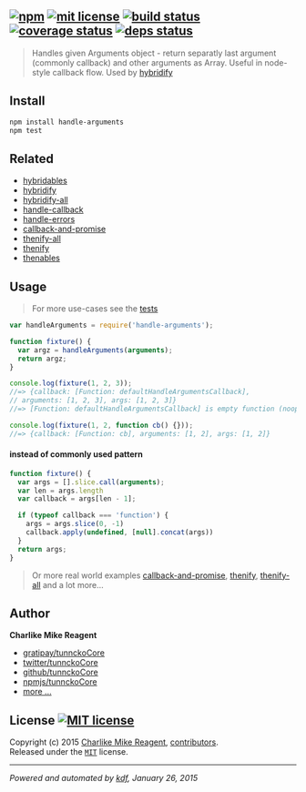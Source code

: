 ## [![npm][npmjs-img]][npmjs-url] [![mit license][license-img]][license-url] [![build status][travis-img]][travis-url] [![coverage status][coveralls-img]][coveralls-url] [![deps status][daviddm-img]][daviddm-url]

> Handles given Arguments object - return separatly last argument (commonly callback) and other arguments as Array. Useful in node-style callback flow. Used by [hybridify][hybridify]

## Install
```bash
npm install handle-arguments
npm test
```


## Related
- [hybridables][hybridables]
- [hybridify][hybridify]
- [hybridify-all][hybridify-all]
- [handle-callback][handle-callback]
- [handle-errors][handle-errors]
- [callback-and-promise][callback-and-promise]
- [thenify-all][thenify-all]
- [thenify][thenify]
- [thenables][thenables]


## Usage
> For more use-cases see the [tests](./test.js)

```js
var handleArguments = require('handle-arguments');

function fixture() {
  var argz = handleArguments(arguments);
  return argz;
}

console.log(fixture(1, 2, 3));
//=> {callback: [Function: defaultHandleArgumentsCallback],
// arguments: [1, 2, 3], args: [1, 2, 3]}
//=> [Function: defaultHandleArgumentsCallback] is empty function (noop)

console.log(fixture(1, 2, function cb() {}));
//=> {callback: [Function: cb], arguments: [1, 2], args: [1, 2]}
```

#### instead of commonly used pattern
```js
function fixture() {
  var args = [].slice.call(arguments);
  var len = args.length
  var callback = args[len - 1];

  if (typeof callback === 'function') {
    args = args.slice(0, -1)
    callback.apply(undefined, [null].concat(args))
  }
  return args;
}
```
> Or more real world examples [callback-and-promise][callback-and-promise], [thenify][thenify], [thenify-all][thenify-all] and a lot more...



## Author
**Charlike Mike Reagent**
+ [gratipay/tunnckoCore][author-gratipay]
+ [twitter/tunnckoCore][author-twitter]
+ [github/tunnckoCore][author-github]
+ [npmjs/tunnckoCore][author-npmjs]
+ [more ...][contrib-more]


## License [![MIT license][license-img]][license-url]
Copyright (c) 2015 [Charlike Mike Reagent][contrib-more], [contributors][contrib-graf].  
Released under the [`MIT`][license-url] license.


[npmjs-url]: http://npm.im/handle-arguments
[npmjs-img]: https://img.shields.io/npm/v/handle-arguments.svg?style=flat&label=handle-arguments

[coveralls-url]: https://coveralls.io/r/tunnckoCore/handle-arguments?branch=master
[coveralls-img]: https://img.shields.io/coveralls/tunnckoCore/handle-arguments.svg?style=flat

[license-url]: https://github.com/tunnckoCore/handle-arguments/blob/master/license.md
[license-img]: https://img.shields.io/badge/license-MIT-blue.svg?style=flat

[travis-url]: https://travis-ci.org/tunnckoCore/handle-arguments
[travis-img]: https://img.shields.io/travis/tunnckoCore/handle-arguments.svg?style=flat

[daviddm-url]: https://david-dm.org/tunnckoCore/handle-arguments
[daviddm-img]: https://img.shields.io/david/tunnckoCore/handle-arguments.svg?style=flat

[author-gratipay]: https://gratipay.com/tunnckoCore
[author-twitter]: https://twitter.com/tunnckoCore
[author-github]: https://github.com/tunnckoCore
[author-npmjs]: https://npmjs.org/~tunnckocore

[contrib-more]: http://j.mp/1stW47C
[contrib-graf]: https://github.com/tunnckoCore/handle-arguments/graphs/contributors

***

_Powered and automated by [kdf](https://github.com/tunnckoCore), January 26, 2015_


[callback-and-promise]: https://github.com/thenables/callback-and-promise
[thenify-all]: https://github.com/thenables/thenify-all
[thenify]: https://github.com/thenables/thenify
[thenables]: https://github.com/thenables
[hybridables]: https://github.com/hybridables
[hybridify]: https://github.com/tunnckoCore/hybridify
[hybridify-all]: https://github.com/tunnckoCore/hybridify-all
[handle-callback]: https://github.com/tunnckoCore/handle-callback
[handle-errors]: https://github.com/tunnckoCore/handle-errors